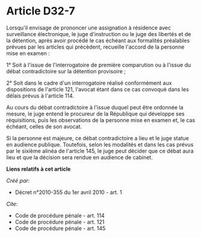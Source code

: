# Article D32-7

Lorsqu'il envisage de prononcer une assignation à résidence avec surveillance électronique, le juge d'instruction ou le juge
des libertés et de la détention, après avoir procédé le cas échéant aux formalités préalables prévues par les articles qui
précèdent, recueille l'accord de la personne mise en examen : 

1° Soit à l'issue de l'interrogatoire de première comparution ou à l'issue du débat contradictoire sur la détention
provisoire ; 

2° Soit dans le cadre d'un interrogatoire réalisé conformément aux dispositions de l'article 121, l'avocat étant dans ce cas
convoqué dans les délais prévus à l'article 114. 

Au cours du débat contradictoire à l'issue duquel peut être ordonnée la mesure, le juge entend le procureur de la République
qui développe ses réquisitions, puis les observations de la personne mise en examen et, le cas échéant, celles de son
avocat. 

Si la personne est majeure, ce débat contradictoire a lieu et le juge statue en audience publique. Toutefois, selon les
modalités et dans les cas prévus par le sixième alinéa de l'article 145, le juge peut décider que ce débat aura lieu et que
la décision sera rendue en audience de cabinet.

**Liens relatifs à cet article**

_Créé par_:

  - Décret n°2010-355 du 1er avril 2010 - art. 1

_Cite_:

  - Code de procédure pénale - art. 114
  - Code de procédure pénale - art. 121
  - Code de procédure pénale - art. 145
